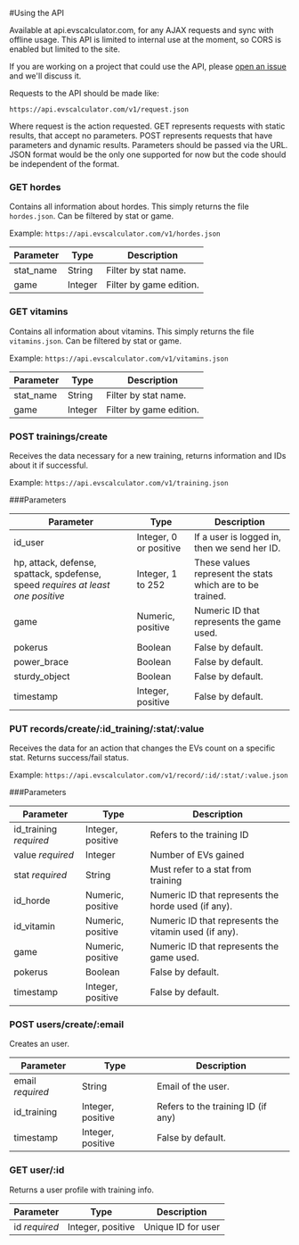 #Using the API

Available at api.evscalculator.com, for any AJAX requests and sync with offline usage.
This API is limited to internal use at the moment, so CORS is enabled but limited to the site.

If you are working on a project that could use the API, please [open an issue](https://github.com/davidguerreiro/evscalculator/issues/new) and we'll discuss it.

Requests to the API should be made like:

```
https://api.evscalculator.com/v1/request.json
```

Where request is the action requested. GET represents requests with static results, that accept no parameters. POST represents requests that have parameters and dynamic results.
Parameters should be passed via the URL. JSON format would be the only one supported for now but the code should be independent of the format.


### GET hordes
Contains all information about hordes. This simply returns the file `hordes.json`.
Can be filtered by stat or game.

Example: `https://api.evscalculator.com/v1/hordes.json`

Parameter		| Type		| Description
---- 			| ----		| ----
stat_name		| String 	| Filter by stat name.
game			| Integer 	| Filter by game edition.



### GET vitamins
Contains all information about vitamins. This simply returns the file `vitamins.json`.
Can be filtered by stat or game.

Example: `https://api.evscalculator.com/v1/vitamins.json`

Parameter		| Type		| Description
---- 			| ----		| ----
stat_name		| String 	| Filter by stat name.
game			| Integer 	| Filter by game edition.



### POST trainings/create
Receives the data necessary for a new training, returns information and IDs about it if successful.

Example: `https://api.evscalculator.com/v1/training.json`

###Parameters

Parameter		| Type	 					| Description
---- 			| ----	 					| ----
id_user			| Integer, 0 or positive 	| If a user is logged in, then we send her ID.
hp, attack, defense, spattack, spdefense, speed _requires at least one positive_ |  Integer, 1 to 252 | These values represent the stats which are to be trained.
game 			|  Numeric, positive 		| Numeric ID that represents the game used. 
pokerus 		|  Boolean 					| False by default.
power_brace 	|  Boolean 					| False by default.
sturdy_object 	|  Boolean					| False by default.
timestamp 		|  Integer, positive		| False by default.


	
### PUT records/create/:id_training/:stat/:value
Receives the data for an action that changes the EVs count on a specific stat.
Returns success/fail status.

Example: `https://api.evscalculator.com/v1/record/:id/:stat/:value.json`

###Parameters

Parameter				| Type	 				| Description
---- 					| ----	 				| ----
id_training _required_	| Integer, positive	 	| Refers to the training ID
value _required_	| Integer				| Number of EVs gained
stat _required_	| String				| Must refer to a stat from training
id_horde 				| Numeric, positive 	| Numeric ID that represents the horde used (if any).
id_vitamin 				| Numeric, positive 	| Numeric ID that represents the vitamin used (if any).
game 					| Numeric, positive 	| Numeric ID that represents the game used. 
pokerus 				| Boolean 				| False by default.
timestamp 				| Integer, positive		| False by default.


### POST users/create/:email
Creates an user.

Parameter				| Type	 				| Description
---- 					| ----	 				| ----
email _required_		| String				| Email of the user.
id_training				| Integer, positive	 	| Refers to the training ID (if any)
timestamp 				| Integer, positive		| False by default.



### GET user/:id
Returns a user profile with training info.

Parameter		| Type					| Description
---- 			| ----					| ----
id _required_	| Integer, positive 	| Unique ID for user





